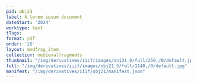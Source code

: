 ```yaml
---
pid: obj21
label: A lorem ipsum document
dateStart: '2024'
worktype: text
tTags: 
format: pdf
order: '20'
layout: medfrag_item
collection: medievalfragments
thumbnail: "/img/derivatives/iiif/images/obj21_0/full/250,/0/default.jpg"
full: "/img/derivatives/iiif/images/obj21_0/full/1140,/0/default.jpg"
manifest: "/img/derivatives/iiif/obj21/manifest.json"
---
```

